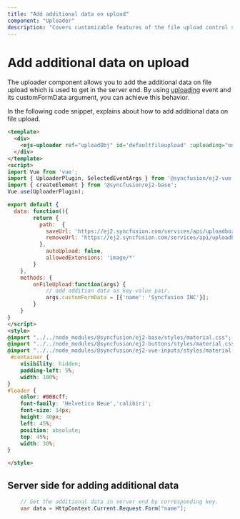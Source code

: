 ```yaml
---
title: "Add additional data on upload"
component: "Uploader"
description: "Covers customizable features of the file upload control such as a preview image, invisible upload, progress bar, sort the file list and more."
---
```


# Add additional data on upload

The uploader component allows you to add the additional data on file upload which is used to get in the server end.
By using [uploading](../../api/uploader/#uploading) event and its customFormData
argument, you can achieve this behavior.

In the following code snippet, explains about how to add additional data on file upload.

```html
<template>
  <div>
    <ejs-uploader ref="uploadObj" id='defaultfileupload' :uploading="onFileUpload" name="UploadFiles"  :autoUpload="autoUpload" :asyncSettings= "path"></ejs-uploader>
  </div>
</template>
<script>
import Vue from 'vue';
import { UploaderPlugin, SelectedEventArgs } from '@syncfusion/ej2-vue-inputs';
import { createElement } from '@syncfusion/ej2-base';
Vue.use(UploaderPlugin);

export default {
  data: function(){
        return {
          path:  {
            saveUrl: 'https://ej2.syncfusion.com/services/api/uploadbox/Save',
            removeUrl: 'https://ej2.syncfusion.com/services/api/uploadbox/Remove'
          },
            autoUpload: false,
            allowedExtensions: 'image/*'
        }
    },
    methods: {
        onFileUpload:function(args) {
            // add addition data as key-value pair.
            args.customFormData = [{'name': 'Syncfusion INC'}];
        }
    }
}
</script>
<style>
@import "../../node_modules/@syncfusion/ej2-base/styles/material.css";
@import "../../node_modules/@syncfusion/ej2-buttons/styles/material.css";
@import "../../node_modules/@syncfusion/ej2-vue-inputs/styles/material.css";
 #container {
    visibility: hidden;
    padding-left: 5%;
    width: 100%;
}
#loader {
    color: #008cff;
    font-family: 'Helvetica Neue','calibiri';
    font-size: 14px;
    height: 40px;
    left: 45%;
    position: absolute;
    top: 45%;
    width: 30%;
}

</style>
```

## Server side for adding additional data

```csharp
    // Get the additional data in server end by corresponding key.
    var data = HttpContext.Current.Request.Form["name"];
```
